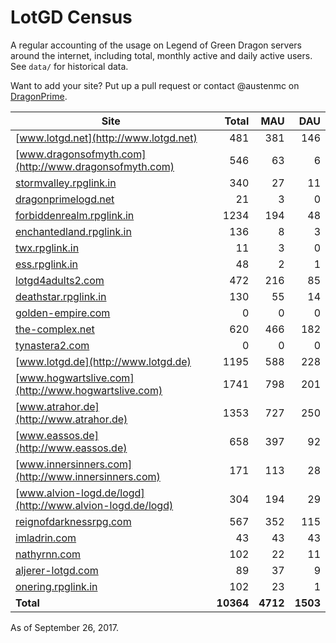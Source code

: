 # LotGD Census
A regular accounting of the usage on Legend of Green Dragon servers around the internet, including total, monthly active and daily active users. See `data/` for historical data.

Want to add your site? Put up a pull request or contact @austenmc on [DragonPrime](http://dragonprime.net).


Site | Total | MAU | DAU
--- | ---:| ---:| ---:
[www.lotgd.net](http://www.lotgd.net)|481|381|146
[www.dragonsofmyth.com](http://www.dragonsofmyth.com)|546|63|6
[stormvalley.rpglink.in](http://stormvalley.rpglink.in)|340|27|11
[dragonprimelogd.net](http://dragonprimelogd.net)|21|3|0
[forbiddenrealm.rpglink.in](http://forbiddenrealm.rpglink.in)|1234|194|48
[enchantedland.rpglink.in](http://enchantedland.rpglink.in)|136|8|3
[twx.rpglink.in](http://twx.rpglink.in)|11|3|0
[ess.rpglink.in](http://ess.rpglink.in)|48|2|1
[lotgd4adults2.com](http://lotgd4adults2.com)|472|216|85
[deathstar.rpglink.in](http://deathstar.rpglink.in)|130|55|14
[golden-empire.com](http://golden-empire.com)|0|0|0
[the-complex.net](http://the-complex.net)|620|466|182
[tynastera2.com](http://tynastera2.com)|0|0|0
[www.lotgd.de](http://www.lotgd.de)|1195|588|228
[www.hogwartslive.com](http://www.hogwartslive.com)|1741|798|201
[www.atrahor.de](http://www.atrahor.de)|1353|727|250
[www.eassos.de](http://www.eassos.de)|658|397|92
[www.innersinners.com](http://www.innersinners.com)|171|113|28
[www.alvion-logd.de/logd](http://www.alvion-logd.de/logd)|304|194|29
[reignofdarknessrpg.com](http://reignofdarknessrpg.com)|567|352|115
[imladrin.com](http://imladrin.com)|43|43|43
[nathyrnn.com](http://nathyrnn.com)|102|22|11
[aljerer-lotgd.com](http://aljerer-lotgd.com)|89|37|9
[onering.rpglink.in](http://onering.rpglink.in)|102|23|1
**Total**|**10364**|**4712**|**1503**

As of September 26, 2017.
